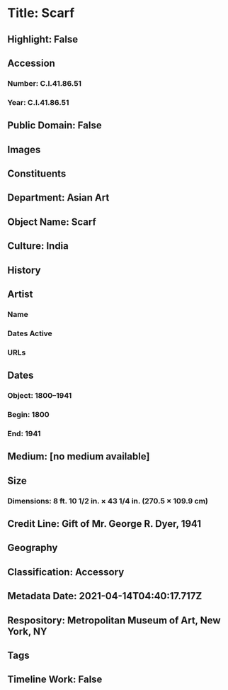 # Title: Scarf
## Highlight: False
## Accession
### Number: C.I.41.86.51
### Year: C.I.41.86.51
## Public Domain: False
## Images
## Constituents
## Department: Asian Art
## Object Name: Scarf
## Culture: India
## History
## Artist
### Name
### Dates Active
### URLs
## Dates
### Object: 1800–1941
### Begin: 1800
### End: 1941
## Medium: [no medium available]
## Size
### Dimensions: 8 ft. 10 1/2 in. × 43 1/4 in. (270.5 × 109.9 cm)
## Credit Line: Gift of Mr. George R. Dyer, 1941
## Geography
## Classification: Accessory
## Metadata Date: 2021-04-14T04:40:17.717Z
## Respository: Metropolitan Museum of Art, New York, NY
## Tags
## Timeline Work: False